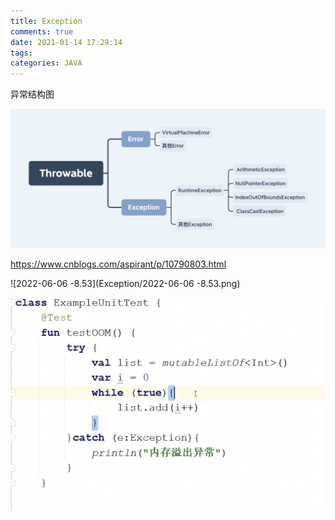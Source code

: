 ```yaml
---
title: Exception
comments: true
date: 2021-01-14 17:29:14
tags:
categories: JAVA
---
```




异常结构图

<img src="Exception/exception01.png" style="zoom:50%;" />

https://www.cnblogs.com/aspirant/p/10790803.html







![2022-06-06 -8.53](Exception/2022-06-06 -8.53.png)



![2022-06-06-6.25](Exception/2022-06-06-6.25.png)